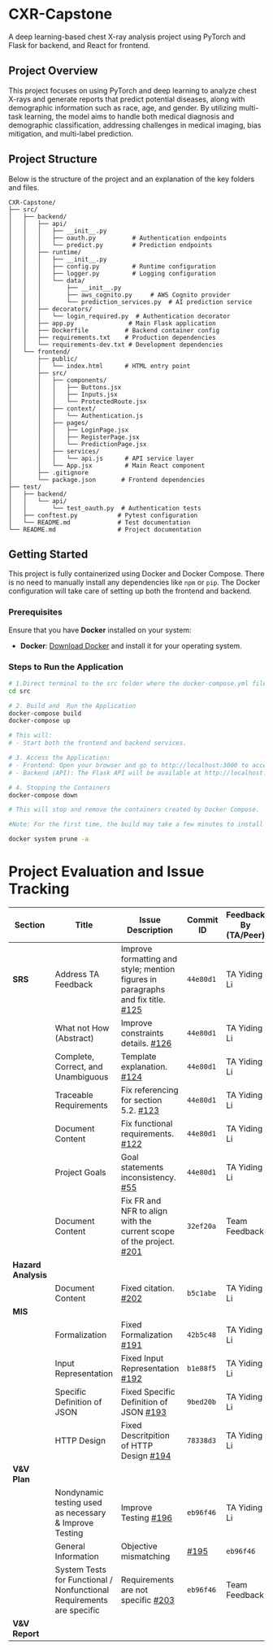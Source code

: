 # CXR-Capstone

A deep learning-based chest X-ray analysis project using PyTorch and Flask for backend, and React for frontend.

## Project Overview
This project focuses on using PyTorch and deep learning to analyze chest X-rays and generate reports that predict potential diseases, along with demographic information such as race, age, and gender. By utilizing multi-task learning, the model aims to handle both medical diagnosis and demographic classification, addressing challenges in medical imaging, bias mitigation, and multi-label prediction.

## Project Structure

Below is the structure of the project and an explanation of the key folders and files.
```
CXR-Capstone/
├── src/
│   ├── backend/
│   │   ├── api/
│   │   │   ├── __init__.py
│   │   │   ├── oauth.py          # Authentication endpoints
│   │   │   └── predict.py        # Prediction endpoints
│   │   ├── runtime/
│   │   │   ├── __init__.py
│   │   │   ├── config.py         # Runtime configuration
│   │   │   ├── logger.py         # Logging configuration
│   │   │   └── data/
│   │   │       ├── __init__.py
│   │   │       ├── aws_cognito.py     # AWS Cognito provider
│   │   │       └── prediction_services.py  # AI prediction service
│   │   ├── decorators/
│   │   │   └── login_required.py  # Authentication decorator
│   │   ├── app.py               # Main Flask application
│   │   ├── Dockerfile          # Backend container config
│   │   ├── requirements.txt    # Production dependencies
│   │   └── requirements-dev.txt # Development dependencies
│   └── frontend/
│       ├── public/
│       │   └── index.html      # HTML entry point
│       ├── src/
│       │   ├── components/
│       │   │   ├── Buttons.jsx
│       │   │   ├── Inputs.jsx
│       │   │   └── ProtectedRoute.jsx
│       │   ├── context/
│       │   │   └── Authentication.js
│       │   ├── pages/
│       │   │   ├── LoginPage.jsx
│       │   │   ├── RegisterPage.jsx
│       │   │   └── PredictionPage.jsx
│       │   ├── services/
│       │   │   └── api.js      # API service layer
│       │   └── App.jsx         # Main React component
│       ├── .gitignore
│       └── package.json       # Frontend dependencies
├── test/
│   ├── backend/
│   │   └── api/
│   │       └── test_oauth.py  # Authentication tests
│   ├── conftest.py           # Pytest configuration
│   └── README.md             # Test documentation
└── README.md                 # Project documentation
```

## Getting Started

This project is fully containerized using Docker and Docker Compose. There is no need to manually install any dependencies like `npm` or `pip`. The Docker configuration will take care of setting up both the frontend and backend.


### Prerequisites

Ensure that you have **Docker** installed on your system:

- **Docker**: [Download Docker](https://www.docker.com/get-started) and install it for your operating system.

### Steps to Run the Application

```bash
# 1.Direct terminal to the src folder where the docker-compose.yml file is located:
cd src 

# 2. Build and  Run the Application
docker-compose build
docker-compose up

# This will:
# - Start both the frontend and backend services.

# 3. Access the Application:
# - Frontend: Open your browser and go to http://localhost:3000 to access the web interface.
# - Backend (API): The Flask API will be available at http://localhost:8888.

# 4. Stopping the Containers
docker-compose down

# This will stop and remove the containers created by Docker Compose.

#Note: For the first time, the build may take a few minutes to install and cache dependencies. To remove cached images and free up space, you can use the following command:

docker system prune -a
```
# Project Evaluation and Issue Tracking


| Section                 | Title                              | Issue Description           | Commit ID  | Feedback By (TA/Peer) |
|-------------------------|------------------------------------|-----------------------------|------------|------------------------|
| **SRS**                 | Address TA Feedback               | Improve formatting and style; mention figures in paragraphs and fix title. [#125](https://github.com/RezaJodeiri/CXR-Capstone/issues/125) | `44e80d1`  | TA Yiding Li|
|                         | What not How (Abstract)           | Improve constraints details. [#126](https://github.com/RezaJodeiri/CXR-Capstone/issues/126)                                               | `44e80d1`  | TA Yiding Li|
|                         | Complete, Correct, and Unambiguous| Template explanation. [#124](https://github.com/RezaJodeiri/CXR-Capstone/issues/124)                                                      | `44e80d1`  | TA Yiding Li|
|                         | Traceable Requirements            | Fix referencing for section 5.2. [#123](https://github.com/RezaJodeiri/CXR-Capstone/issues/123)                                           | `44e80d1`  | TA Yiding Li|
|                         | Document Content                  | Fix functional requirements. [#122](https://github.com/RezaJodeiri/CXR-Capstone/issues/122)                                               | `44e80d1`  | TA Yiding Li|
|                         | Project Goals                     | Goal statements inconsistency. [#55](https://github.com/RezaJodeiri/CXR-Capstone/issues/55)                                               | `44e80d1`  | TA Yiding Li|
|                         | Document Content                  | Fix FR and NFR to align with the current scope of the project. [#201](https://github.com/RezaJodeiri/CXR-Capstone/issues/201)             | `32ef20a`  | Team Feedback|
| **Hazard Analysis**     |                                   |                                                                                                                                           |            |             |
|                         | Document Content                  | Fixed citation. [#202](https://github.com/RezaJodeiri/CXR-Capstone/issues/202)                                                            | `b5c1abe`  | TA Yiding Li|
| **MIS**                 |                                      |                             |            |                      |
|                         | Formalization                     | Fixed Formalization [#191](https://github.com/RezaJodeiri/CXR-Capstone/issues/191)                                                        | `42b5c48`  | TA Yiding Li|
|                         | Input Representation              | Fixed Input Representation [#192](https://github.com/RezaJodeiri/CXR-Capstone/issues/192)                                                 | `b1e88f5`  | TA Yiding Li|
|                         | Specific Definition of JSON       | Fixed Specific Definition of JSON [#193](https://github.com/RezaJodeiri/CXR-Capstone/issues/193)                                          | `9bed20b`  | TA Yiding Li|
|                         | HTTP Design                       | Fixed Descritpition of HTTP Design [#194](https://github.com/RezaJodeiri/CXR-Capstone/issues/194)                                         | `78338d3`  | TA Yiding Li|
| **V&V Plan**            |                                      |                             |            |                      |
|                         | Nondynamic testing used as necessary & Improve Testing                 | Improve Testing [#196](https://github.com/RezaJodeiri/CXR-Capstone/issues/196)                                        | `eb96f46`  | TA Yiding Li  |
|                         | General Information                                                    | Objective mismatching                                | [#195](https://github.com/RezaJodeiri/CXR-Capstone/issues/195) | `eb96f46`  | TA Yiding Li  |
|                         | System Tests for Functional / Nonfunctional Requirements are specific | Requirements are not specific [#203](https://github.com/RezaJodeiri/CXR-Capstone/issues/203)                          | `eb96f46`  | Team Feedback |
| **V&V Report**          |                                      |                             |            |                      |
